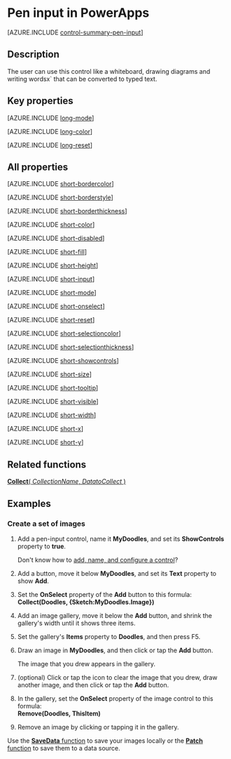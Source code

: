 <properties
    pageTitle="Pen input: reference | Microsoft PowerApps"
    description="Information, including properties and examples, about the pen-input control"
    services=""
    suite="powerapps"
    documentationCenter="na"
    authors="aftowen"
    manager="erikre"
    editor=""
    tags=""/>

<tags
   ms.service="powerapps"
   ms.devlang="na"
   ms.topic="article"
   ms.tgt_pltfrm="na"
   ms.workload="na"
   ms.date="02/29/2016"
   ms.author="anneta"/>

# Pen input in PowerApps #
[AZURE.INCLUDE [control-summary-pen-input](../../includes/control-summary-pen-input.md)]

## Description ##
The user can use this control like a whiteboard, drawing diagrams and writing wordsx` that can be converted to typed text.

## Key properties ##

[AZURE.INCLUDE [long-mode](../../includes/long-mode.md)]

[AZURE.INCLUDE [long-color](../../includes/long-color.md)]

[AZURE.INCLUDE [long-reset](../../includes/long-reset.md)]

## All properties ##

[AZURE.INCLUDE [short-bordercolor](../../includes/short-bordercolor.md)]

[AZURE.INCLUDE [short-borderstyle](../../includes/short-borderstyle.md)]

[AZURE.INCLUDE [short-borderthickness](../../includes/short-borderthickness.md)]

[AZURE.INCLUDE [short-color](../../includes/short-color.md)]

[AZURE.INCLUDE [short-disabled](../../includes/short-disabled.md)]

[AZURE.INCLUDE [short-fill](../../includes/short-fill.md)]

[AZURE.INCLUDE [short-height](../../includes/short-height.md)]

[AZURE.INCLUDE [short-input](../../includes/short-input.md)]

[AZURE.INCLUDE [short-mode](../../includes/short-mode.md)]

[AZURE.INCLUDE [short-onselect](../../includes/short-onselect.md)]

[AZURE.INCLUDE [short-reset](../../includes/short-reset.md)]

[AZURE.INCLUDE [short-selectioncolor](../../includes/short-selectioncolor.md)]

[AZURE.INCLUDE [short-selectionthickness](../../includes/short-selectionthickness.md)]

[AZURE.INCLUDE [short-showcontrols](../../includes/short-showcontrols.md)]

[AZURE.INCLUDE [short-size](../../includes/short-size.md)]

[AZURE.INCLUDE [short-tooltip](../../includes/short-tooltip.md)]

[AZURE.INCLUDE [short-visible](../../includes/short-visible.md)]

[AZURE.INCLUDE [short-width](../../includes/short-width.md)]

[AZURE.INCLUDE [short-x](../../includes/short-x.md)]

[AZURE.INCLUDE [short-y](../../includes/short-y.md)]

## Related functions ##

[**Collect**( *CollectionName*, *DatatoCollect* )](function-clear-collect-clearcollect.md)

## Examples ##

### Create a set of images ###
1. Add a pen-input control, name it **MyDoodles**, and set its **ShowControls** property to **true**.

	Don't know how to [add, name, and configure a control](add-configure-controls.md)?

1. Add a button, move it below **MyDoodles**, and set its **Text** property to show **Add**.

1. Set the **OnSelect** property of the **Add** button to this formula:<br>
**Collect(Doodles, {Sketch:MyDoodles.Image})**

1. Add an image gallery, move it below the **Add** button, and shrink the gallery's width until it shows three items.

1. Set the gallery's **Items** property to **Doodles**, and then  press F5.

1. Draw an image in **MyDoodles**, and then click or tap the **Add** button.

	The image that you drew appears in the gallery.

1. (optional) Click or tap the icon to clear the image that you drew, draw another image, and then click or tap the **Add** button.

1. In the gallery, set the **OnSelect** property of the image control to this formula:<br>
**Remove(Doodles, ThisItem)**

1. Remove an image by clicking or tapping it in the gallery.

Use the [**SaveData** function](function-savedata-loaddata.md) to save your images locally or the [**Patch** function](function-patch.md) to save them to a data source.

